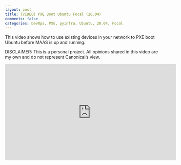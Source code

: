 ```yaml
---
layout: post
title: (VIDEO) PXE Boot Ubuntu Focal (20.04)
comments: false
categories: DevOps, PXE, pyinfra, Ubuntu, 20.04, Focal
---
```


This video shows how to use existing devices in your network to PXE boot
Ubuntu before MAAS is up and running.

DISCLAIMER: This is a personal project. All opinions shared in this
video are my own and do not represent Canonical’s view.

<center>
<iframe width="560" height="315" src="https://www.youtube-nocookie.com/embed/-wF3zPSiHOk" frameborder="0" allow="accelerometer; autoplay; clipboard-write; encrypted-media; gyroscope; picture-in-picture" allowfullscreen></iframe>
</center>
